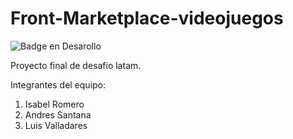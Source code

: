 # Front-Marketplace-videojuegos
![Badge en Desarollo](https://img.shields.io/badge/STATUS-EN%20DESAROLLO-green)

Proyecto final de desafio latam.

Integrantes del equipo:

1. Isabel Romero
2. Andres Santana
3. Luis Valladares





